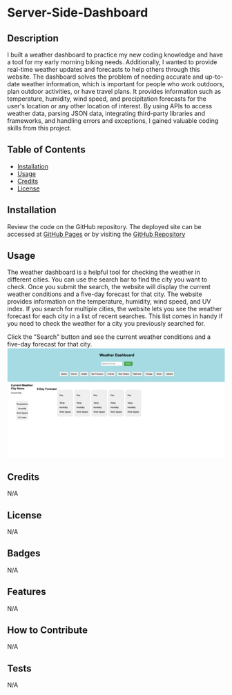 # Server-Side-Dashboard

## Description

I built a weather dashboard to practice my new coding knowledge and have a tool for my early morning biking needs. Additionally, I wanted to provide real-time weather updates and forecasts to help others through this website. The dashboard solves the problem of needing accurate and up-to-date weather information, which is important for people who work outdoors, plan outdoor activities, or have travel plans. It provides information such as temperature, humidity, wind speed, and precipitation forecasts for the user's location or any other location of interest. By using APIs to access weather data, parsing JSON data, integrating third-party libraries and frameworks, and handling errors and exceptions, I gained valuable coding skills from this project.

## Table of Contents

- [Installation](#installation)
- [Usage](#usage)
- [Credits](#credits)
- [License](#license)

## Installation

Review the code on the GitHub repository. The deployed site can be accessed at [GitHub Pages]() or by visiting the [GitHub Repository](https://github.com/etapm/Server-Side-Dashboard)

## Usage

The weather dashboard is a helpful tool for checking the weather in different cities. You can use the search bar to find the city you want to check. Once you submit the search, the website will display the current weather conditions and a five-day forecast for that city. The website provides information on the temperature, humidity, wind speed, and UV index. If you search for multiple cities, the website lets you see the weather forecast for each city in a list of recent searches. This list comes in handy if you need to check the weather for a city you previously searched for.

Click the "Search" button and see the current weather conditions and a five-day forecast for that city.
![Weather Dashboard Home Page](./assets/images/WD.png)

## Credits

N/A

## License

N/A

## Badges

N/A

## Features

N/A

## How to Contribute

N/A

## Tests

N/A
